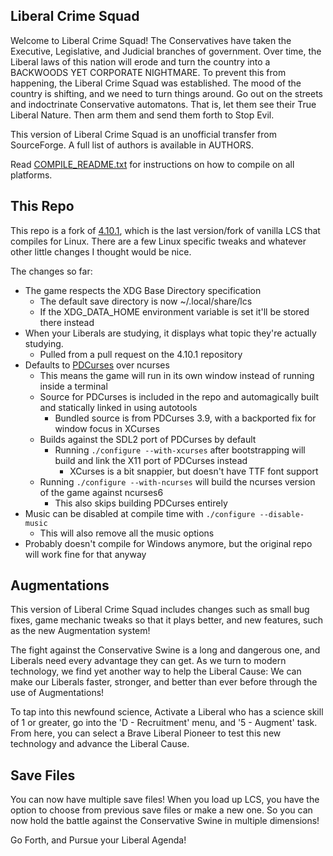 ## Liberal Crime Squad

Welcome to Liberal Crime Squad! The Conservatives have taken the Executive, Legislative, and Judicial branches of government. Over time, the Liberal laws of this nation will erode and turn the country into a BACKWOODS YET CORPORATE NIGHTMARE. To prevent this from happening, the Liberal Crime Squad was established. The mood of the country is shifting, and we need to turn things around. Go out on the streets and indoctrinate Conservative automatons. That is, let them see their True Liberal Nature. Then arm them and send them forth to Stop Evil.

This version of Liberal Crime Squad is an unofficial transfer from SourceForge. A full list of authors is available in AUTHORS.

Read [COMPILE_README.txt](COMPILE_README.txt) for instructions on how to compile on all platforms.

## This Repo

This repo is a fork of [4.10.1](https://github.com/Kamal-Sadek/Liberal-Crime-Squad), which is the last version/fork of vanilla LCS that compiles for Linux. There are a few Linux specific tweaks and whatever other little changes I thought would be nice.

The changes so far:

- The game respects the XDG Base Directory specification
    - The default save directory is now ~/.local/share/lcs
    - If the XDG_DATA_HOME environment variable is set it'll be stored there instead
- When your Liberals are studying, it displays what topic they're actually studying.
    - Pulled from a pull request on the 4.10.1 repository
- Defaults to [PDCurses](https://www.pdcurses.org) over ncurses
    - This means the game will run in its own window instead of running inside a terminal
    - Source for PDCurses is included in the repo and automagically built and statically linked in using autotools
        - Bundled source is from PDCurses 3.9, with a backported fix for window focus in XCurses
    - Builds against the SDL2 port of PDCurses by default
        - Running `./configure --with-xcurses` after bootstrapping will build and link the X11 port of PDCurses instead
            - XCurses is a bit snappier, but doesn't have TTF font support
    - Running `./configure --with-ncurses` will build the ncurses version of the game against ncurses6
        - This also skips building PDCurses entirely
- Music can be disabled at compile time with `./configure --disable-music`
    - This will also remove all the music options
- Probably doesn't compile for Windows anymore, but the original repo will work fine for that anyway

## Augmentations

This version of Liberal Crime Squad includes changes such as small bug fixes, game mechanic tweaks so that it plays better, and new features, such as the new Augmentation system!

The fight against the Conservative Swine is a long and dangerous one, and Liberals need every advantage they can get. As we turn to modern technology, we find yet another way to help the Liberal Cause: We can make our Liberals faster, stronger, and better than ever before through the use of Augmentations!

To tap into this newfound science, Activate a Liberal who has a science skill of 1 or greater, go into the 'D - Recruitment' menu, and '5 - Augment' task. From here, you can select a Brave Liberal Pioneer to test this new technology and advance the Liberal Cause.

## Save Files

You can now have multiple save files! When you load up LCS, you have the option to choose from previous save files or make a new one. So you can now hold the battle against the Conservative Swine in multiple dimensions!

Go Forth, and Pursue your Liberal Agenda!

